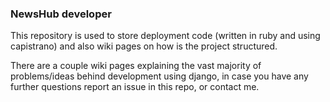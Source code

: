 ### NewsHub developer

This repository is used to store deployment code (written in ruby and using capistrano) and also wiki pages on how is the project structured.

There are a couple wiki pages explaining the vast majority of problems/ideas behind development using django, in case you have any further questions report an issue in this repo, or contact me.
